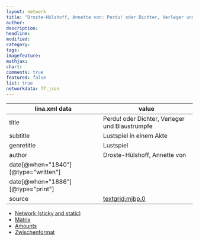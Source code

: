 ```yaml
---
layout: network
title: "Droste-Hülshoff, Annette von: Perdu! oder Dichter, Verleger und Blaustrümpfe (1840)"
author:
description:
headline:
modified:
category:
tags:
imagefeature: 
mathjax: 
chart: 
comments: true
featured: false
list: true
networkdata: 77.json
---
```

lina.xml data  | value
------------- | -------------
title|Perdu! oder Dichter, Verleger und Blaustrümpfe
subtitle|Lustspiel in einem Akte
genretitle|Lustspiel
author|Droste-Hülshoff, Annette von
date[@when="1840"][@type="written"]|
date[@when="1886"][@type="print"]|
source|[textgrid:mjbp.0](https://textgridlab.org/1.0/tgcrud-public/rest/textgrid:mjbp.0/data)



* [Network (sticky and static)](/linas/network77)
* [Matrix](/linas/matrix77)
* [Amounts](/linas/amount77)
* [Zwischenformat](/linas/lina77 )
